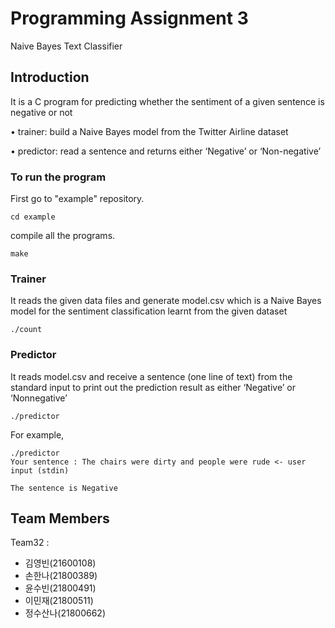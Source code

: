 # Programming Assignment 3

Naive Bayes Text Classifier 

## Introduction

It is a C program for predicting whether the sentiment of a given sentence is negative or not

• trainer: build a Naive Bayes model from the Twitter Airline dataset

• predictor: read a sentence and returns either ‘Negative’ or ‘Non-negative’

### To run the program

First go to "example" repository.

```
cd example
```

compile all the programs.

```
make
```

### Trainer

It reads the given data files and generate model.csv which is a Naive Bayes model for the sentiment classification learnt from the given dataset

```
./count
```

### Predictor

It reads  model.csv and receive a sentence (one line of text) from the standard input to print out the prediction result as either ‘Negative’ or ‘Nonnegative’

```
./predictor
```
For example, 

```
./predictor
Your sentence : The chairs were dirty and people were rude <- user input (stdin)
 
The sentence is Negative
```


## Team Members 

Team32 : 
* 김영빈(21600108)
* 손한나(21800389)
* 윤수빈(21800491) 
* 이민재(21800511)
* 정수산나(21800662)

